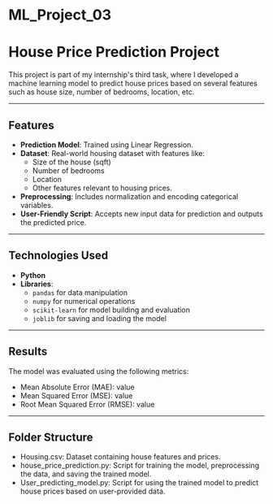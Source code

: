 # ML_Project_03
# **House Price Prediction Project**

This project is part of my internship's third task, where I developed a machine learning model to predict house prices based on several features such as house size, number of bedrooms, location, etc.

---

## **Features**
- **Prediction Model**: Trained using Linear Regression.
- **Dataset**: Real-world housing dataset with features like:
  - Size of the house (sqft)
  - Number of bedrooms
  - Location
  - Other features relevant to housing prices.
- **Preprocessing**: Includes normalization and encoding categorical variables.
- **User-Friendly Script**: Accepts new input data for prediction and outputs the predicted price.

---

## **Technologies Used**
- **Python**
- **Libraries**:
  - `pandas` for data manipulation
  - `numpy` for numerical operations
  - `scikit-learn` for model building and evaluation
  - `joblib` for saving and loading the model

---
## **Results**
The model was evaluated using the following metrics:

- Mean Absolute Error (MAE): value
- Mean Squared Error (MSE): value
- Root Mean Squared Error (RMSE): value

---
## **Folder Structure**
- Housing.csv: Dataset containing house features and prices.
- house_price_prediction.py: Script for training the model, preprocessing the data, and saving the trained model.
- User_predicting_model.py: Script for using the trained model to predict house prices based on user-provided data.


